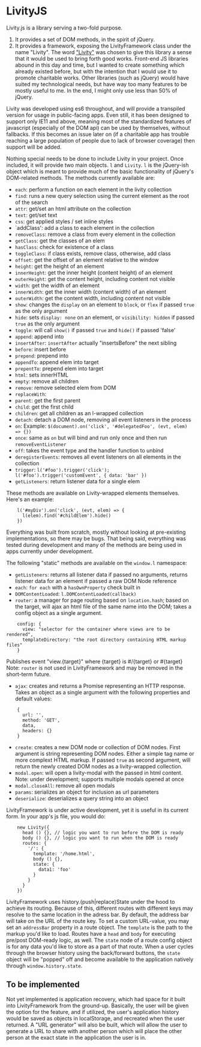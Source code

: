 # LivityJS
Livity.js is a library serving a two-fold purpose.
1. It provides a set of DOM methods, in the spirit of jQuery.
2. It provides a framework, exposing the LivityFramework class under the name "Livity".
The word ["Livity"](https://en.wikipedia.org/wiki/Livity_(spiritual_concept)) was chosen to give this library a sense that it would be used to bring forth good works.  Front-end JS libraries abound in this day and time, but I wanted to create something which already existed before, but with the intention that I would use it to promote charitable works.  Other libraries (such as jQuery) would have suited my technological needs, but have way too many features to be mostly useful to me.  In the end, I might only use less than 50% of jQuery.  

Livity was developed using es6 throughout, and will provide a transpiled version for usage in public-facing apps.  Even still, it has been designed to support only IE11 and above, meaning most of the standardized features of javascript (especially of the DOM api) can be used by themselves, without fallbacks.  If this becomes an issue later on (if a charitable app has trouble reaching a large population of people due to lack of browser coverage) then support will be added.

Nothing special needs to be done to include Livity in your project.  Once included, it will provide two main objects.  `l` and `Livity`.  `l` is the jQuery-ish object which is meant to provide much of the basic functionality of jQuery's DOM-related methods.  The methods currently available are:

* `each`: perform a function on each element in the livity collection
* `find`: runs a new query selection using the current element as the root of the search
* `attr`: get/set an html attribute on the collection
* `text`: get/set text
* `css`: get applied styles / set inline styles
* `addClass': add a class to each element in the collection
* `removeClass`: remove a class from every element in the collection
* `getClass`: get the classes of an elem
* `hasClass`: check for existence of a class
* `toggleClass`: if class exists, remove class, otherwise, add class
* `offset`: get the offset of an element relative to the window
* `height`: get the height of an element
* `innerHeight`: get the inner height (content height) of an element
* `outerHeight`: get the content height, including content not visible
* `width`: get the width of an element
* `innerWidth`: get the inner width (content width) of an element
* `outerWidth`: get the content width, including content not visible
* `show`: changes the `display` on an element to `block`, or `flex` if passed `true` as the only argument
* `hide`: sets `display: none` on an element, or `visibility: hidden` if passed `true` as the only argument
* `toggle`: will call `show()` if passed `true` and `hide()` if passed 'false'
* `append`: append into
* `insertAfter`: `insertAfter` actually "insertsBefore" the next sibling
* `before`: insert before
* `prepend`: prepend into
* `appendTo`: append elem into target
* `prepentTo`: prepend elem into target
* `html`: sets innerHTML
* `empty`: remove all children
* `remove`: remove selected elem from DOM
* `replaceWith`: 
* `parent`: get the first parent
* `child`: get the first child
* `children`: get all children as an l-wrapped collection
* `detach`: detach a DOM node, removing all event listeners in the process
* `on`: Example: `$(document).on('click', '#delegatedFoo', (evt, elem) => {})`
* `once`: same as `on` but will bind and run only once and then run `removeEventListener`
* `off`: takes the event type and the handler function to unbind
* `deregisterEvents`: removes all event listeners on all elements in the collection
* `trigger`: `l('#foo').trigger('click'); l('#foo').trigger('customEvent', { data: 'bar' })`
* `getListeners`: return listener data for a single elem

These methods are available on Livity-wrapped elements themselves.  Here's an example:
```
    l('#myDiv').on('click', (evt, elem) => {
      l(elem).find('#childElem').hide()      
    })
```

Everything was built from scratch, mostly without looking at pre-existing implementations, so there may be bugs.  That being said, everything was tested during development and many of the methods are being used in apps currently under development.

The following "static" methods are available on the `window.l` namespace:
* `getListeners`: returns all listener data if passed no arguments, returns listener data for an element if passed a raw DOM Node reference
* `each`: `for each` with a `hasOwnProperty` check built in
* `DOMContentLoaded`: `l.DOMContentLoaded(callback)`
* `router`: a manager for page routing based on `location.hash`; based on the target, will ajax an html file of the same name into the DOM; takes a config object as a single argument.  
```
    config: {
      view: "selector for the container where views are to be rendered",
      templateDirectory: "the root directory containing HTML markup files"
    }
```
Publishes event "view.{target}" where {target} is #/{target} or #{target}
Note: `router` is not used in LivityFramework and may be removed in the short-term future.
* `ajax`: creates and returns a Promise representing an HTTP response.  Takes an object as a single argument with the following properties and default values:
```
    {
      url: '',
      method: 'GET',
      data,
      headers: {}
    } 
```
* `create`: creates a new DOM node or collection of DOM nodes.  First argument is string representing DOM nodes.  Either a simple tag name or more complext HTML markup.  If passed `true` as second argument, will return the newly created DOM nodes as a livity-wrapped collection.
* `modal.open`: will open a livity-modal with the passed in html content.  Note: under development; supports multiple modals opened at once
* `modal.closeAll`: remove all open modals
* `params`: serializes an object for inclusion as url parameters
* `deserialize`: deserializes a query string into an object

LivityFramework is under active development, yet it is useful in its current form.  In your app's js file, you would do:
```
    new Livity({
      head () {}, // logic you want to run before the DOM is ready
      body () {}, // logic you want to run when the DOM is ready
      routes: {
        '/': {
          template: '/home.html',
          body () {},
          state: {
            data1: 'foo'
          }
        }
      }
    })
```

LivityFramework uses history.(push|replace)State under the hood to achieve its routing.  Because of this, different routes with different keys may resolve to the same location in the adress bar.  By default, the address bar will take on the URL of the route key.  To set a custom URL-value, you may set an `addressBar` property in a route object.  The `template` is the path to the markup you'd like to load.  Routes have a `head` and `body` for executing pre/post DOM-ready logic, as well.  The `state` node of a route config object is for any data you'd like to store as a part of that route.  When a user cycles through the browser history using the back/forward buttons, the `state` object will be "popped" off and become available to the application natively through `window.history.state`.  

## To be implemented
Not yet implemented is application recovery, which had space for it built into LivityFramework from the ground-up.  Basically, the user will be given the option for the feature, and if utilized, the user's application history would be saved as objects in localStorage, and recreated when the user returned.  A "URL generator" will also be built, which will allow the user to generate a URL to share with another person which will place the other person at the exact state in the application the user is in.
